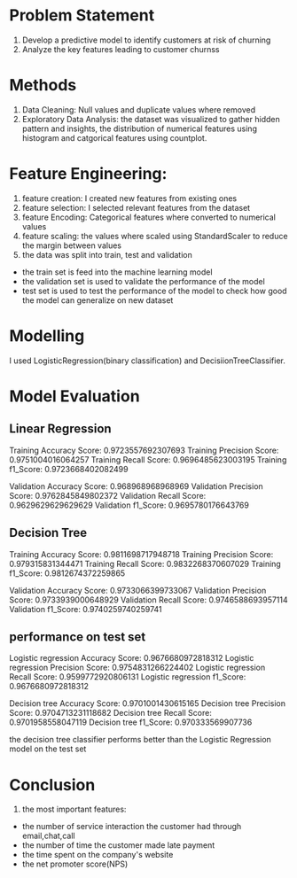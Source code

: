 # Problem Statement
1. Develop a predictive model to identify customers at risk of churning
2. Analyze the key features leading to customer churnss

# Methods
1. Data Cleaning: Null values and duplicate values where removed
2. Exploratory Data Analysis: the dataset was visualized to gather hidden pattern and insights, the distribution of numerical features using histogram and catgorical features using countplot.

# Feature Engineering: 
1. feature creation: I created new features from existing ones
2. feature selection: I selected relevant features from the dataset
3. feature Encoding: Categorical features where converted to numerical values
5. feature scaling: the values where scaled using StandardScaler to reduce the margin between values
4. the data was split into train, test and validation
- the train set is feed into the machine learning model
- the validation set is used to validate the performance of the model
- test set is used to test the performance of the model to check how good the model can generalize on   new dataset

# Modelling
I used LogisticRegression(binary classification) and DecisiionTreeClassifier.

# Model Evaluation
## Linear Regression
Training Accuracy Score: 0.9723557692307693
Training Precision Score: 0.9751004016064257
Training Recall Score: 0.9696485623003195
Training f1_Score: 0.9723668402082499

Validation Accuracy Score: 0.968968968968969
Validation Precision Score: 0.9762845849802372
Validation Recall Score: 0.9629629629629629
Validation f1_Score: 0.9695780176643769

## Decision Tree

Training Accuracy Score: 0.9811698717948718
Training Precision Score: 0.979315831344471
Training Recall Score: 0.9832268370607029
Training f1_Score: 0.9812674372259865

Validation Accuracy Score: 0.9733066399733067
Validation Precision Score: 0.9733939000648929
Validation Recall Score: 0.9746588693957114
Validation f1_Score: 0.9740259740259741

## performance on test set
Logistic regression Accuracy Score: 0.9676680972818312
Logistic regression Precision Score: 0.9754831266224402
Logistic regression Recall Score: 0.9599772920806131
Logistic regression f1_Score: 0.9676680972818312

Decision tree Accuracy Score: 0.9701001430615165
Decision tree Precision Score: 0.9704713231118682
Decision tree Recall Score: 0.9701958558047119
Decision tree f1_Score: 0.970333569907736

the decision tree classifier performs better than the Logistic Regression model on the test set


# Conclusion
1. the most important features:
- the number of service interaction the customer had through email,chat,call
- the number of time the customer made late payment
- the time spent on the company's website
- the net promoter score(NPS)